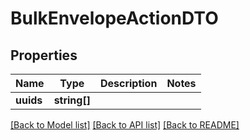 # BulkEnvelopeActionDTO

## Properties
Name | Type | Description | Notes
------------ | ------------- | ------------- | -------------
**uuids** | **string[]** |  | 

[[Back to Model list]](../../README.md#documentation-for-models) [[Back to API list]](../../README.md#documentation-for-api-endpoints) [[Back to README]](../../README.md)

